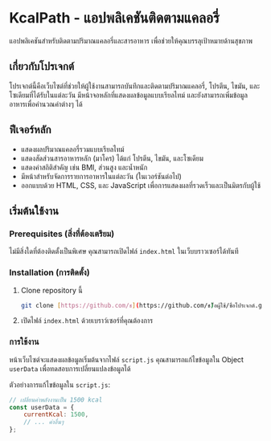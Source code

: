 # KcalPath - แอปพลิเคชันติดตามแคลอรี่

แอปพลิเคชันสำหรับติดตามปริมาณแคลอรี่และสารอาหาร เพื่อช่วยให้คุณบรรลุเป้าหมายด้านสุขภาพ

## เกี่ยวกับโปรเจกต์

โปรเจกต์นี้คือเว็บไซต์ที่ช่วยให้ผู้ใช้งานสามารถบันทึกและติดตามปริมาณแคลอรี่, โปรตีน, ไขมัน, และโซเดียมที่ได้รับในแต่ละวัน มีหน้าจอหลักที่แสดงผลข้อมูลแบบเรียลไทม์ และยังสามารถเพิ่มข้อมูลอาหารเพื่อคำนวณค่าต่างๆ ได้

## ฟีเจอร์หลัก

* แสดงผลปริมาณแคลอรี่รวมแบบเรียลไทม์
* แสดงสัดส่วนสารอาหารหลัก (มาโคร) ได้แก่ โปรตีน, ไขมัน, และโซเดียม
* แสดงค่าสถิติสำคัญ เช่น BMI, ส่วนสูง และน้ำหนัก
* มีหน้าสำหรับจัดการรายการอาหารในแต่ละวัน (ในเวอร์ชันต่อไป)
* ออกแบบด้วย HTML, CSS, และ JavaScript เพื่อการแสดงผลที่รวดเร็วและเป็นมิตรกับผู้ใช้

## เริ่มต้นใช้งาน

### Prerequisites (สิ่งที่ต้องเตรียม)

ไม่มีสิ่งใดที่ต้องติดตั้งเป็นพิเศษ คุณสามารถเปิดไฟล์ `index.html` ในเว็บบราวเซอร์ได้ทันที

### Installation (การติดตั้ง)

1.  Clone repository นี้
    ```sh
    git clone [https://github.com/ช](https://github.com/ช)ื่อผู้ใช้/ชื่อโปรเจกต์.git
    ```
2.  เปิดไฟล์ `index.html` ด้วยเบราว์เซอร์ที่คุณต้องการ

### การใช้งาน

หน้าเว็บไซต์จะแสดงผลข้อมูลเริ่มต้นจากไฟล์ `script.js` คุณสามารถแก้ไขข้อมูลใน Object `userData` เพื่อทดสอบการเปลี่ยนแปลงข้อมูลได้

ตัวอย่างการแก้ไขข้อมูลใน `script.js`:
```javascript
// เปลี่ยนค่าพลังงานเป็น 1500 kcal
const userData = {
    currentKcal: 1500,
    // ... ค่าอื่นๆ
};